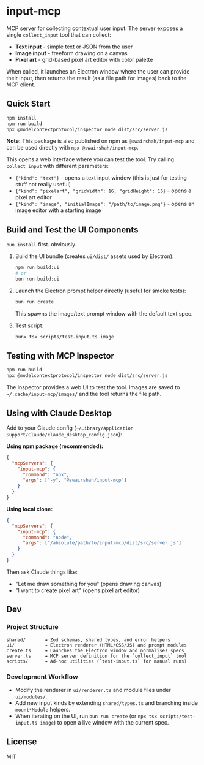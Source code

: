 # input-mcp

MCP server for collecting contextual user input. 
The server exposes a single `collect_input` tool that can collect:
- **Text input** - simple text or JSON from the user
- **Image input** - freeform drawing on a canvas
- **Pixel art** - grid-based pixel art editor with color palette

When called, it launches an Electron window where the user can provide their input, then returns the result (as a file path for images) back to the MCP client.

## Quick Start

```bash
npm install
npm run build
npx @modelcontextprotocol/inspector node dist/src/server.js
```

**Note:** This package is also published on npm as `@swairshah/input-mcp` and can be used directly with `npx @swairshah/input-mcp`.

This opens a web interface where you can test the tool. Try calling `collect_input` with different parameters:
- `{"kind": "text"}` - opens a text input window (this is just for testing stuff not really useful)
- `{"kind": "pixelart", "gridWidth": 16, "gridHeight": 16}` - opens a pixel art editor
- `{"kind": "image", "initialImage": "/path/to/image.png"}` - opens an image editor with a starting image

## Build and Test the UI Components

`bun install` first. obviously. 

1. Build the UI bundle (creates `ui/dist/` assets used by Electron):
   ```sh
   npm run build:ui
   # or
   bun run build:ui
   ```
2. Launch the Electron prompt helper directly (useful for smoke tests):
   ```sh
   bun run create
   ```
   This spawns the image/text prompt window with the default text spec.

3. Test script:
   ```sh 
   bunx tsx scripts/test-input.ts image
   ```

## Testing with MCP Inspector

```bash
npm run build
npx @modelcontextprotocol/inspector node dist/src/server.js
```

The inspector provides a web UI to test the tool. Images are saved to `~/.cache/input-mcp/images/` and the tool returns the file path.

## Using with Claude Desktop

Add to your Claude config (`~/Library/Application Support/Claude/claude_desktop_config.json`):

**Using npm package (recommended):**
```json
{
  "mcpServers": {
    "input-mcp": {
      "command": "npx",
      "args": ["-y", "@swairshah/input-mcp"]
    }
  }
}
```

**Using local clone:**
```json
{
  "mcpServers": {
    "input-mcp": {
      "command": "node",
      "args": ["/absolute/path/to/input-mcp/dist/src/server.js"]
    }
  }
}
```

Then ask Claude things like:
- "Let me draw something for you" (opens drawing canvas)
- "I want to create pixel art" (opens pixel art editor)


## Dev

### Project Structure
```
shared/       → Zod schemas, shared types, and error helpers
ui/           → Electron renderer (HTML/CSS/JS) and prompt modules
create.ts     → Launches the Electron window and normalises specs
server.ts     → MCP server definition for the `collect_input` tool
scripts/      → Ad-hoc utilities (`test-input.ts` for manual runs)
```

### Development Workflow
- Modify the renderer in `ui/renderer.ts` and module files under `ui/modules/`.
- Add new input kinds by extending `shared/types.ts` and branching inside `mount*Module` helpers.
- When iterating on the UI, run `bun run create` (or `npx tsx scripts/test-input.ts image`) to open a live window with the current spec.

## License
MIT

